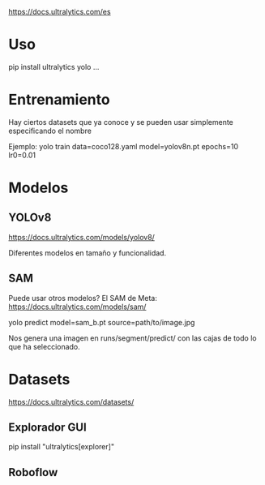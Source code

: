 https://docs.ultralytics.com/es

# Uso
pip install ultralytics
yolo ...


# Entrenamiento
Hay ciertos datasets que ya conoce y se pueden usar simplemente especificando el nombre

Ejemplo:
yolo train data=coco128.yaml model=yolov8n.pt epochs=10 lr0=0.01


# Modelos

## YOLOv8
https://docs.ultralytics.com/models/yolov8/

Diferentes modelos en tamaño y funcionalidad.


## SAM
Puede usar otros modelos? El SAM de Meta:
https://docs.ultralytics.com/models/sam/

yolo predict model=sam_b.pt source=path/to/image.jpg

Nos genera una imagen en runs/segment/predict/ con las cajas de todo lo que ha seleccionado.


# Datasets
https://docs.ultralytics.com/datasets/

## Explorador GUI
pip install "ultralytics[explorer]"


## Roboflow
